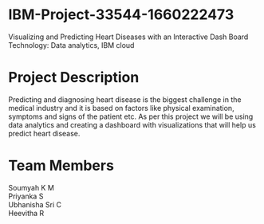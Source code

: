 # IBM-Project-33544-1660222473
Visualizing and Predicting Heart Diseases with an Interactive Dash Board
Technology: Data analytics, IBM cloud

# Project Description
Predicting and diagnosing heart disease is the biggest challenge in the medical industry and it is based on factors like physical examination, symptoms and signs of the patient etc.
As per this project we will be using data analytics and creating a dashboard with visualizations that will help us predict heart disease.

# Team Members
Soumyah K M <br>
Priyanka S<br>
Ubhanisha Sri C<br>
Heevitha R
